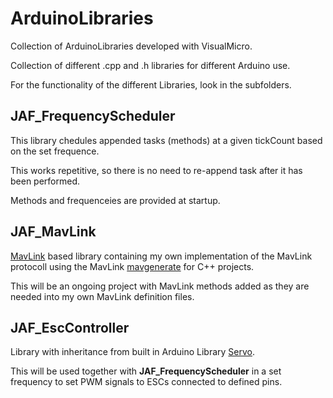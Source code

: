 # ArduinoLibraries
Collection of ArduinoLibraries developed with VisualMicro.

Collection of different .cpp and .h libraries for different Arduino use.

For the functionality of the different Libraries, look in the subfolders.

## JAF_FrequencyScheduler

This library chedules appended tasks (methods) at a given tickCount based on the set frequence.

This works repetitive, so there is no need to re-append task after it has been performed.

Methods and frequenceies are provided at startup.

## JAF_MavLink

[MavLink](http://www.qgroundcontrol.org/mavlink/start) based library containing my own implementation 
of the MavLink protocoll using the MavLink [mavgenerate](https://github.com/mavlink/mavlink) for C++ 
projects.

This will be an ongoing project with MavLink methods added as they are needed into my own MavLink definition 
files.

## JAF_EscController

Library with inheritance from built in Arduino Library [Servo](https://www.arduino.cc/en/Reference/Servo).

This will be used together with **JAF_FrequencyScheduler** in a set frequency to set PWM signals to ESCs connected
to defined pins.